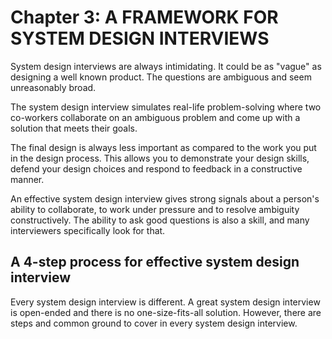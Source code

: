 # Chapter 3: A FRAMEWORK FOR SYSTEM DESIGN INTERVIEWS

System design interviews are always intimidating. It could be as "vague" as designing a well known product. The questions are ambiguous  and seem unreasonably broad.

The system design interview simulates real-life problem-solving where two co-workers collaborate on an ambiguous problem and come up with a solution that meets their goals.

The final design is always less important as compared to the work you put in the design process. This allows you to demonstrate your design skills, defend your design choices and respond to feedback in a constructive manner.

An effective system design interview gives strong signals about a person's ability to collaborate, to work under pressure and to resolve ambiguity constructively. The ability to ask good questions is also a skill, and many interviewers specifically look for that.

## A 4-step process for effective system design interview
Every system design interview is different. A great system design interview is open-ended and there is no one-size-fits-all solution. However, there are steps and common ground to cover in every system design interview. 
